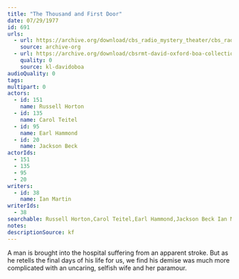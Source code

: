 ```yaml
---
title: "The Thousand and First Door"
date: 07/29/1977
id: 691
urls: 
  - url: https://archive.org/download/cbs_radio_mystery_theater/cbs_radio_mystery_theater-0651-0700.zip/cbs_radio_mystery_theater-0651-0700%2Fcbsrmt_0691_the_thousand_and_first_floor.mp3
    source: archive-org
  - url: https://archive.org/download/cbsrmt-david-oxford-boa-collection/CBSRMT-770729-0691-The-Thousand-and-First-Door-(128-48)_WBBM-JE-{BoA}.mp3
    quality: 0
    source: kl-davidoboa
audioQuality: 0
tags: 
multipart: 0
actors:  
  - id: 151
    name: Russell Horton  
  - id: 135
    name: Carol Teitel  
  - id: 95
    name: Earl Hammond  
  - id: 20
    name: Jackson Beck
actorIds:  
  - 151  
  - 135  
  - 95  
  - 20
writers:  
  - id: 38
    name: Ian Martin
writerIds:  
  - 38
searchable: Russell Horton,Carol Teitel,Earl Hammond,Jackson Beck Ian Martin
notes: 
descriptionSource: kf
---
```

A man is brought into the hospital suffering from an apparent stroke. But as he retells the final days of his life for us, we find his demise was much more complicated with an uncaring, selfish wife and her paramour.